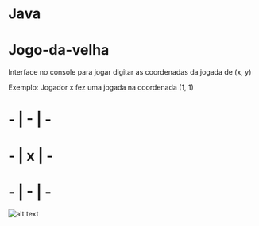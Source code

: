 # Java
# Jogo-da-velha
Interface no console para jogar digitar as coordenadas da jogada de (x, y)

Exemplo:
Jogador x fez uma jogada na coordenada (1, 1)
#   - | - | -
#   - | x | - 
#   - | - | -


![alt text](https://github.com/Holgado/Java-Jogo-da-velha/blob/main/Captura%20de%20tela%202020-12-12%20143049.png)
